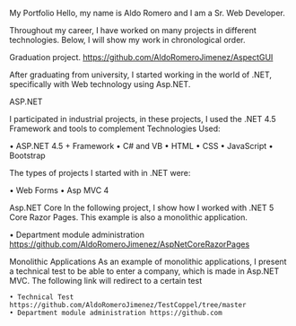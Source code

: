 My Portfolio
Hello, my name is Aldo Romero and I am a Sr. Web Developer.

Throughout my career, I have worked on many projects in different technologies. Below, I will show my work in chronological order.

Graduation project. https://github.com/AldoRomeroJimenez/AspectGUI

After graduating from university, I started working in the world of .NET, specifically with Web technology using Asp.NET.

ASP.NET

I participated in industrial projects, in these projects, I used the .NET 4.5 Framework and tools to complement Technologies Used:

• ASP.NET 4.5 + Framework
• C# and VB
• HTML
• CSS
• JavaScript
• Bootstrap

The types of projects I started with in .NET were:

• Web Forms
• Asp MVC 4

Asp.NET Core
In the following project, I show how I worked with .NET 5 Core Razor Pages. This example is also a monolithic application.

• Department module administration https://github.com/AldoRomeroJimenez/AspNetCoreRazorPages

Monolithic Applications
As an example of monolithic applications, I present a technical test to be able to enter a company, which is made in Asp.NET MVC. The following link will redirect to a certain test

    • Technical Test https://github.com/AldoRomeroJimenez/TestCoppel/tree/master
    • Department module administration https://github.com
